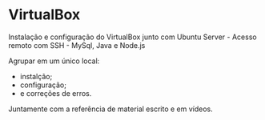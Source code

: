 # VirtualBox
Instalação e configuração do VirtualBox junto com Ubuntu Server - Acesso remoto com SSH - MySql, Java e Node.js

Agrupar em um único local:
* instalção;
* configuração;
* e correções de erros.

Juntamente com a referência de material escrito e em vídeos.
